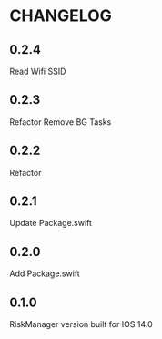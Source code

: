 #  CHANGELOG

## 0.2.4

Read Wifi SSID 

## 0.2.3

Refactor
Remove BG Tasks

## 0.2.2

Refactor

## 0.2.1

Update Package.swift

## 0.2.0

Add Package.swift

## 0.1.0

RiskManager version built for IOS 14.0
